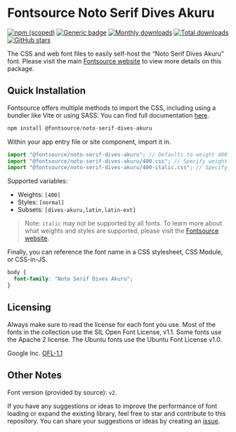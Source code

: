 # Fontsource Noto Serif Dives Akuru

[![npm (scoped)](https://img.shields.io/npm/v/@fontsource/noto-serif-dives-akuru?color=brightgreen)](https://www.npmjs.com/package/@fontsource/noto-serif-dives-akuru) [![Generic badge](https://img.shields.io/badge/fontsource-passing-brightgreen)](https://github.com/fontsource/fontsource) [![Monthly downloads](https://badgen.net/npm/dm/@fontsource/noto-serif-dives-akuru)](https://github.com/fontsource/fontsource) [![Total downloads](https://badgen.net/npm/dt/@fontsource/noto-serif-dives-akuru)](https://github.com/fontsource/fontsource) [![GitHub stars](https://img.shields.io/github/stars/fontsource/fontsource.svg?style=social&label=Star)](https://github.com/fontsource/fontsource/stargazers)

The CSS and web font files to easily self-host the “Noto Serif Dives Akuru” font. Please visit the main [Fontsource website](https://fontsource.org/fonts/noto-serif-dives-akuru) to view more details on this package.

## Quick Installation

Fontsource offers multiple methods to import the CSS, including using a bundler like Vite or using SASS. You can find full documentation [here](https://fontsource.org/docs/getting-started/introduction).

```javascript
npm install @fontsource/noto-serif-dives-akuru
```

Within your app entry file or site component, import it in.

```javascript
import "@fontsource/noto-serif-dives-akuru"; // Defaults to weight 400
import "@fontsource/noto-serif-dives-akuru/400.css"; // Specify weight
import "@fontsource/noto-serif-dives-akuru/400-italic.css"; // Specify weight and style
```

Supported variables:
- Weights: `[400]`
- Styles: `[normal]`
- Subsets: `[dives-akuru,latin,latin-ext]`

> Note: `italic` may not be supported by all fonts. To learn more about what weights and styles are supported, please visit the [Fontsource website](https://fontsource.org/fonts/noto-serif-dives-akuru).

Finally, you can reference the font name in a CSS stylesheet, CSS Module, or CSS-in-JS.

```css
body {
  font-family: "Noto Serif Dives Akuru";
}
```

## Licensing
Always make sure to read the license for each font you use. Most of the fonts in the collection use the SIL Open Font License, v1.1. Some fonts use the Apache 2 license. The Ubuntu fonts use the Ubuntu Font License v1.0.

Google Inc.
[OFL-1.1](http://scripts.sil.org/OFL)

## Other Notes
Font version (provided by source): `v2`.

If you have any suggestions or ideas to improve the performance of font loading or expand the existing library, feel free to star and contribute to this repository. You can share your suggestions or ideas by creating an [issue](https://github.com/fontsource/fontsource/issues).